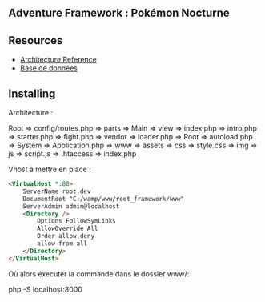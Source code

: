 ## Adventure Framework : Pokémon Nocturne


## Resources

* [Architecture Reference](https://blog.lignusdev.com/programmation/creer-son-framework-php-le-commencement/)
* [Base de données](https://www.phpmyadmin.net/)


## Installing

Architecture :


Root => config/routes.php
     => parts => Main => view => index.php
                              => intro.php
                              => starter.php
                              => fight.php
     => vendor => loader.php
               => Root => autoload.php
                       => System => Application.php
     => www => assets => css => style.css
                      => img
                      => js => script.js
            => .htaccess
            => index.php
           
Vhost à mettre en place : 
```html
<VirtualHost *:80>
    ServerName root.dev
    DocumentRoot "C:/wamp/www/root_framework/www"
    ServerAdmin admin@localhost
    <Directory />
        Options FollowSymLinks
        AllowOverride All
        Order allow,deny
        allow from all
    </Directory>
</VirtualHost>
```
Où alors éxecuter la commande dans le dossier www/:

php -S localhost:8000

